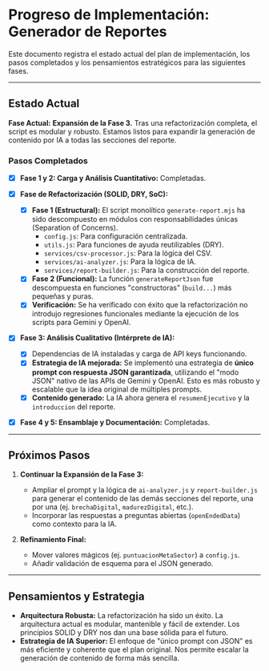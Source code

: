 # Progreso de Implementación: Generador de Reportes

Este documento registra el estado actual del plan de implementación, los pasos completados y los pensamientos estratégicos para las siguientes fases.

---

## Estado Actual

**Fase Actual:** **Expansión de la Fase 3.** Tras una refactorización completa, el script es modular y robusto. Estamos listos para expandir la generación de contenido por IA a todas las secciones del reporte.

### Pasos Completados

-   [x] **Fase 1 y 2: Carga y Análisis Cuantitativo:** Completadas.

-   [x] **Fase de Refactorización (SOLID, DRY, SoC):**
    -   [x] **Fase 1 (Estructural):** El script monolítico `generate-report.mjs` ha sido descompuesto en módulos con responsabilidades únicas (Separation of Concerns).
        -   `config.js`: Para configuración centralizada.
        -   `utils.js`: Para funciones de ayuda reutilizables (DRY).
        -   `services/csv-processor.js`: Para la lógica del CSV.
        -   `services/ai-analyzer.js`: Para la lógica de IA.
        -   `services/report-builder.js`: Para la construcción del reporte.
    -   [x] **Fase 2 (Funcional):** La función `generateReportJson` fue descompuesta en funciones "constructoras" (`build...`) más pequeñas y puras.
    -   [x] **Verificación:** Se ha verificado con éxito que la refactorización no introdujo regresiones funcionales mediante la ejecución de los scripts para Gemini y OpenAI.

-   [x] **Fase 3: Análisis Cualitativo (Intérprete de IA):**
    -   [x] Dependencias de IA instaladas y carga de API keys funcionando.
    -   [x] **Estrategia de IA mejorada:** Se implementó una estrategia de **único prompt con respuesta JSON garantizada**, utilizando el "modo JSON" nativo de las APIs de Gemini y OpenAI. Esto es más robusto y escalable que la idea original de múltiples prompts.
    -   [x] **Contenido generado:** La IA ahora genera el `resumenEjecutivo` y la `introduccion` del reporte.

-   [x] **Fase 4 y 5: Ensamblaje y Documentación:** Completadas.

---

## Próximos Pasos

1.  **Continuar la Expansión de la Fase 3:**
    -   Ampliar el prompt y la lógica de `ai-analyzer.js` y `report-builder.js` para generar el contenido de las demás secciones del reporte, una por una (ej. `brechaDigital`, `madurezDigital`, etc.).
    -   Incorporar las respuestas a preguntas abiertas (`openEndedData`) como contexto para la IA.

2.  **Refinamiento Final:**
    -   Mover valores mágicos (ej. `puntuacionMetaSector`) a `config.js`.
    -   Añadir validación de esquema para el JSON generado.

---

## Pensamientos y Estrategia

*   **Arquitectura Robusta:** La refactorización ha sido un éxito. La arquitectura actual es modular, mantenible y fácil de extender. Los principios SOLID y DRY nos dan una base sólida para el futuro.
*   **Estrategia de IA Superior:** El enfoque de "único prompt con JSON" es más eficiente y coherente que el plan original. Nos permite escalar la generación de contenido de forma más sencilla.


